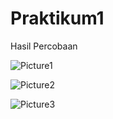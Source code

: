 # Praktikum1
Hasil Percobaan

![Picture1](https://user-images.githubusercontent.com/81338813/159255481-5be3e916-0fe8-4a66-ba6c-815aa4c7dd9b.png)

![Picture2](https://user-images.githubusercontent.com/81338813/159255483-648989cc-f554-4d30-b95e-07ee2447a58a.png)

![Picture3](https://user-images.githubusercontent.com/81338813/159255489-26df8d4e-4190-4e8c-a831-272f946cd9d1.png)
